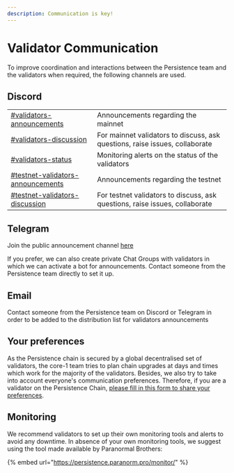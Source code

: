 ```yaml
---
description: Communication is key!
---
```


# Validator Communication

To improve coordination and interactions between the Persistence team and the validators when required, the following channels are used.&#x20;

## Discord

|                                                                                                          |                                                                             |
| -------------------------------------------------------------------------------------------------------- | --------------------------------------------------------------------------- |
| [#validators-announcements](https://discord.com/channels/796174129077813248/1021758804410519594)         | Announcements regarding the mainnet                                         |
| [#validators-discussion](https://discord.com/channels/796174129077813248/825820268231655425)             | For mainnet validators to discuss, ask questions, raise issues, collaborate |
| [#validators-status](https://discord.com/channels/796174129077813248/854663233465090048)                 | Monitoring alerts on the status of the validators                           |
| [#testnet-validators-announcements](https://discord.com/channels/796174129077813248/1042042319987294229) | Announcements regarding the testnet                                         |
| [#testnet-validators-discussion](https://discord.com/channels/796174129077813248/1042043039113289778)    | For testnet validators to discuss, ask questions, raise issues, collaborate |

## Telegram

Join the public announcement channel [here](https://t.me/PersistenceValidatorsUpdates)

If you prefer, we can also create private Chat Groups with validators in which we can activate a bot for announcements. Contact someone from the Persistence team directly to set it up.&#x20;


## Email

Contact someone from the Persistence team on Discord or Telegram in order to be added to the distribution list for validators announcements


## Your preferences

As the Persistence chain is secured by a global decentralised set of validators, the core-1 team tries to plan chain upgrades at days and times which work for the majority of the validators. Besides, we also try to take into account everyone's communication preferences. Therefore, if you are a validator on the Persistence Chain, [please fill in this form to share your preferences](https://docs.google.com/forms/d/e/1FAIpQLSesA6IbAW5QV0zKz0yOKdwc9aeyZyzRolms7oAbkXalNQjp5w/viewform).&#x20;

## Monitoring

We recommend validators to set up their own monitoring tools and alerts to avoid any downtime. In absence of your own monitoring tools, we suggest using the tool made available by Paranormal Brothers:&#x20;

{% embed url="https://persistence.paranorm.pro/monitor/" %}

